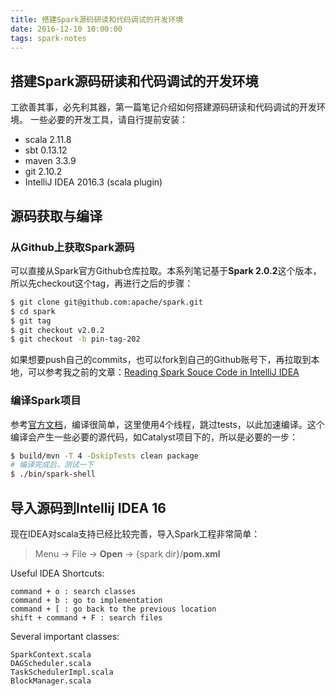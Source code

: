 ```yaml
---
title: 搭建Spark源码研读和代码调试的开发环境
date: 2016-12-10 10:00:00
tags: spark-notes
---
```


搭建Spark源码研读和代码调试的开发环境
-------

工欲善其事，必先利其器，第一篇笔记介绍如何搭建源码研读和代码调试的开发环境。
一些必要的开发工具，请自行提前安装：

* scala 2.11.8
* sbt 0.13.12
* maven 3.3.9
* git 2.10.2
* IntelliJ IDEA 2016.3 (scala plugin) 

## 源码获取与编译

### 从Github上获取Spark源码
可以直接从Spark官方Github仓库拉取。本系列笔记基于**Spark 2.0.2**这个版本，所以先checkout这个tag，再进行之后的步骤：

```bash
$ git clone git@github.com:apache/spark.git
$ cd spark
$ git tag
$ git checkout v2.0.2 
$ git checkout -b pin-tag-202
```

如果想要push自己的commits，也可以fork到自己的Github账号下，再拉取到本地，可以参考我之前的文章：[Reading Spark Souce Code in IntelliJ IDEA](https://linbojin.github.io/2016/01/09/Reading-Spark-Souce-Code-in-IntelliJ-IDEA/)

### 编译Spark项目
参考[官方文档](https://github.com/apache/spark#building-spark)，编译很简单，这里使用4个线程，跳过tests，以此加速编译。这个编译会产生一些必要的源代码，如Catalyst项目下的，所以是必要的一步：

```bash
$ build/mvn -T 4 -DskipTests clean package
# 编译完成后，测试一下
$ ./bin/spark-shell
```
 
## 导入源码到Intellij IDEA 16
现在IDEA对scala支持已经比较完善，导入Spark工程非常简单：
> Menu -> File -> **Open** -> {spark dir}/**pom.xml** 
















	
Useful IDEA Shortcuts:

	command + o : search classes
	command + b : go to implementation
	command + [ : go back to the previous location
	shift + command + F : search files 

Several important classes:

	SparkContext.scala 
	DAGScheduler.scala
	TaskSchedulerImpl.scala
	BlockManager.scala



